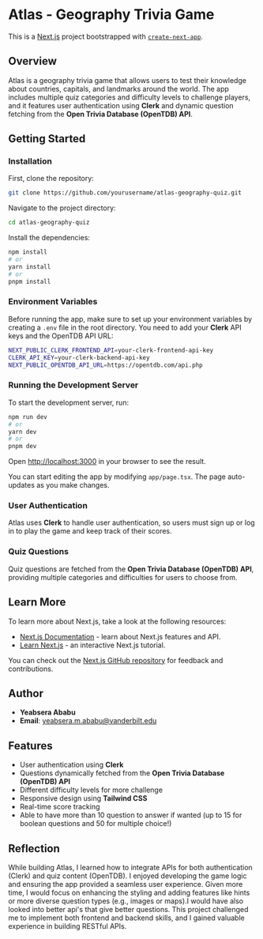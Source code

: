 
# Atlas - Geography Trivia Game

This is a [Next.js](https://nextjs.org/) project bootstrapped with [`create-next-app`](https://github.com/vercel/next.js/tree/canary/packages/create-next-app).

## Overview

Atlas is a geography trivia game that allows users to test their knowledge about countries, capitals, and landmarks around the world. The app includes multiple quiz categories and difficulty levels to challenge players, and it features user authentication using **Clerk** and dynamic question fetching from the **Open Trivia Database (OpenTDB) API**.

## Getting Started

### Installation

First, clone the repository:

```bash
git clone https://github.com/yourusername/atlas-geography-quiz.git
```

Navigate to the project directory:

```bash
cd atlas-geography-quiz
```

Install the dependencies:

```bash
npm install
# or
yarn install
# or
pnpm install
```

### Environment Variables

Before running the app, make sure to set up your environment variables by creating a `.env` file in the root directory. You need to add your **Clerk** API keys and the OpenTDB API URL:

```bash
NEXT_PUBLIC_CLERK_FRONTEND_API=your-clerk-frontend-api-key
CLERK_API_KEY=your-clerk-backend-api-key
NEXT_PUBLIC_OPENTDB_API_URL=https://opentdb.com/api.php
```

### Running the Development Server

To start the development server, run:

```bash
npm run dev
# or
yarn dev
# or
pnpm dev
```

Open [http://localhost:3000](http://localhost:3000) in your browser to see the result.

You can start editing the app by modifying `app/page.tsx`. The page auto-updates as you make changes.

### User Authentication

Atlas uses **Clerk** to handle user authentication, so users must sign up or log in to play the game and keep track of their scores.

### Quiz Questions

Quiz questions are fetched from the **Open Trivia Database (OpenTDB) API**, providing multiple categories and difficulties for users to choose from.

## Learn More

To learn more about Next.js, take a look at the following resources:

- [Next.js Documentation](https://nextjs.org/docs) - learn about Next.js features and API.
- [Learn Next.js](https://nextjs.org/learn) - an interactive Next.js tutorial.

You can check out the [Next.js GitHub repository](https://github.com/vercel/next.js/) for feedback and contributions.

## Author


- **Yeabsera Ababu**
- **Email**: yeabsera.m.ababu@vanderbilt.edu

## Features

- User authentication using **Clerk**
- Questions dynamically fetched from the **Open Trivia Database (OpenTDB) API**
- Different difficulty levels for more challenge
- Responsive design using **Tailwind CSS**
- Real-time score tracking
- Able to have more than 10 question to answer if wanted (up to 15 for boolean questions and 50 for multiple choice!)

## Reflection

While building Atlas, I learned how to integrate APIs for both authentication (Clerk) and quiz content (OpenTDB). I enjoyed developing the game logic and ensuring the app provided a seamless user experience. Given more time, I would focus on enhancing the styling and adding features like hints or more diverse question types (e.g., images or maps).I would have also looked into better api's that give better questions. This project challenged me to implement both frontend and backend skills, and I gained valuable experience in building RESTful APIs.

